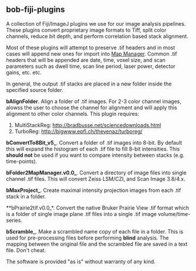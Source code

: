 ## bob-fiji-plugins

A collection of Fiji/ImageJ plugins we use for our image analysis pipelines. These plugins convert proprietary image formats to Tiff, split color channels, reduce bit depth, and perform correlation based stack alignment.

Most of these plugins will attempt to preserve .tif headers and in most cases will append new ones for import into [Map Manager](http://blog.cudmore.io/mapmanager). Common .tif headers that will be appended are date, time, voxel size, and scan parameters such as dwell time, scan line period, laser power, detector gains, etc. etc.

In general, the output .tif stacks are placed in a new folder inside the specified source folder.

**bAlignFolder**. Align a folder of .tif images. For 2-3 color channel images, alowss the user to choose the channel for alignment and will apply this alignment to other color channels. This plugin requires:
 1. MultiStackReg: http://bradbusse.net/sciencedownloads.html
 2. TurboReg: http://bigwww.epfl.ch/thevenaz/turboreg/

**bConvertTo8Bit_v5_**. Convert a folder of .tif images into 8-bit. By default this will expand the histogram of each .tif file to fill 8-bit intensities. This **should not** be used if you want to compare intensity between stacks (e.g. time-points). 

**bFolder2MapManager.v0.0_**. Convert a directory of image files into single channel .tif files. This will convert Zeiss LSM/CZI, and Scan Image 3.8/4.x.

**bMaxProject_**. Create maximal intensity projection images from each .tif stack in a folder.

**bPrairie2tif.v0.0_*. Convert the native Bruker Prairie View .tif format which is a folder of single image plane .tif files into a single .tif image volume/time-series.

**bScramble_**. Make a scrambled name copy of each file in a folder. This is used for pre-processing files before performing **blind** analysis. The mapping between the original file and the scrambled file are saved in a text file. Don't cheat.


The software is provided "as is" without warranty of any kind.
